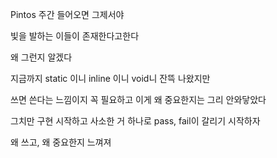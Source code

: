 Pintos 주간 들어오면 그제서야 

빛을 발하는 이들이 존재한다고한다

왜 그런지 알겠다

지금까지 static 이니 inline 이니 void니 잔뜩 나왔지만

쓰면 쓴다는 느낌이지 꼭 필요하고 이게 왜 중요한지는 그리 안와닿았다

그치만 구현 시작하고 사소한 거 하나로 pass, fail이 갈리기 시작하자

왜 쓰고, 왜 중요한지 느껴져